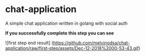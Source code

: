 # chat-application
A simple chat application written in golang with social auth

**If you successfully complete this step you can see**

![first step end result]
(https://github.com/melvinodsa/chat-application/raw/first-step/assets/Dec-12-2018%2000-53-43.gif)
